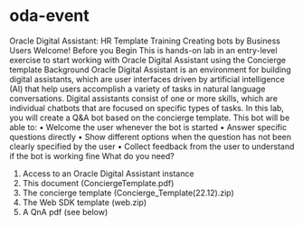 # oda-event
Oracle Digital Assistant: HR Template Training
Creating bots by Business Users
Welcome!
Before you Begin
This is hands-on lab in an entry-level exercise to start working with Oracle Digital Assistant using the Concierge template
Background
Oracle Digital Assistant is an environment for building digital assistants, which are user interfaces driven by artificial intelligence (AI) that help users accomplish a variety of tasks in natural language conversations. Digital assistants consist of one or more skills, which are individual chatbots that are focused on specific types of tasks.
In this lab, you will create a Q&A bot based on the concierge template. This bot will be able to:
• Welcome the user whenever the bot is started
• Answer specific questions directly
• Show different options when the question has not been clearly specified by the user
• Collect feedback from the user to understand if the bot is working fine
What do you need?
1. Access to an Oracle Digital Assistant instance
2. This document (ConciergeTemplate.pdf)
3. The concierge template (Concierge_Template(22.12).zip)
4. The Web SDK template (web.zip)
5. A QnA pdf (see below)


